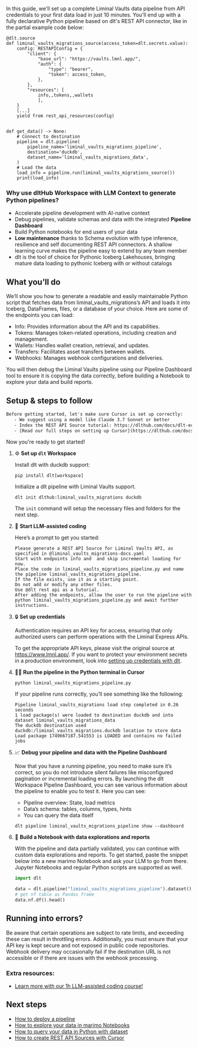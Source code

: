 In this guide, we'll set up a complete Liminal Vaults data pipeline from API credentials to your first data load in just 10 minutes. You'll end up with a fully declarative Python pipeline based on dlt's REST API connector, like in the partial example code below:

```python-outcome
@dlt.source
def liminal_vaults_migrations_source(access_token=dlt.secrets.value):
    config: RESTAPIConfig = {
        "client": {
            "base_url": "https://vaults.lmnl.app/",
            "auth": {
                "type": "bearer",
                "token": access_token,
            },
        },
        "resources": [
            info,,tokens,,wallets
            ],
    }
    [...]
    yield from rest_api_resources(config)


def get_data() -> None:
    # Connect to destination
    pipeline = dlt.pipeline(
        pipeline_name='liminal_vaults_migrations_pipeline',
        destination='duckdb',
        dataset_name='liminal_vaults_migrations_data', 
    )
    # Load the data
    load_info = pipeline.run(liminal_vaults_migrations_source())
    print(load_info) 
```

### Why use dltHub Workspace with LLM Context to generate Python pipelines?

- Accelerate pipeline development with AI-native context
- Debug pipelines, validate schemas and data with the integrated **Pipeline Dashboard**
- Build Python notebooks for end users of your data
- **Low maintenance** thanks to Schema evolution with type inference, resilience and self documenting REST API connectors. A shallow learning curve makes the pipeline easy to extend by any team member
- dlt is the tool of choice for Pythonic Iceberg Lakehouses, bringing mature data loading to pythonic Iceberg with or without catalogs

## What you’ll do

We’ll show you how to generate a readable and easily maintainable Python script that fetches data from liminal_vaults_migrations’s API and loads it into Iceberg, DataFrames, files, or a database of your choice. Here are some of the endpoints you can load:

- Info: Provides information about the API and its capabilities.
- Tokens: Manages token-related operations, including creation and management.
- Wallets: Handles wallet creation, retrieval, and updates.
- Transfers: Facilitates asset transfers between wallets.
- Webhooks: Manages webhook configurations and deliveries.

You will then debug the Liminal Vaults pipeline using our Pipeline Dashboard tool to ensure it is copying the data correctly, before building a Notebook to explore your data and build reports.

## Setup & steps to follow

```default
Before getting started, let's make sure Cursor is set up correctly:
   - We suggest using a model like Claude 3.7 Sonnet or better
   - Index the REST API Source tutorial: https://dlthub.com/docs/dlt-ecosystem/verified-sources/rest_api/ and add it to context as **@dlt rest api**
   - [Read our full steps on setting up Cursor](https://dlthub.com/docs/dlt-ecosystem/llm-tooling/cursor-restapi#23-configuring-cursor-with-documentation)
```

Now you're ready to get started!

1. ⚙️ **Set up `dlt` Workspace**
    
    Install dlt with duckdb support:
    ```shell
    pip install dlt[workspace]
    ```

    Initialize a dlt pipeline with Liminal Vaults support.
    ```shell
    dlt init dlthub:liminal_vaults_migrations duckdb
    ```

    The `init` command will setup the necessary files and folders for the next step.
    
2. 🤠 **Start LLM-assisted coding**
    
    Here’s a prompt to get you started:
    
    ```prompt
    Please generate a REST API Source for Liminal Vaults API, as specified in @liminal_vaults_migrations-docs.yaml 
    Start with endpoints info and  and skip incremental loading for now. 
    Place the code in liminal_vaults_migrations_pipeline.py and name the pipeline liminal_vaults_migrations_pipeline. 
    If the file exists, use it as a starting point. 
    Do not add or modify any other files. 
    Use @dlt rest api as a tutorial. 
    After adding the endpoints, allow the user to run the pipeline with python liminal_vaults_migrations_pipeline.py and await further instructions.
    ```

    
3. 🔒 **Set up credentials** 
    
    Authentication requires an API key for access, ensuring that only authorized users can perform operations with the Liminal Express APIs.
    
    To get the appropriate API keys, please visit the original source at https://www.lmnl.app/.
    If you want to protect your environment secrets in a production environment, look into [setting up credentials with dlt](https://dlthub.com/docs/walkthroughs/add_credentials).
    
4. 🏃‍♀️ **Run the pipeline in the Python terminal in Cursor**
    
    ```shell
    python liminal_vaults_migrations_pipeline.py
    ```
    
    If your pipeline runs correctly, you’ll see something like the following:
    
    ```shell
    Pipeline liminal_vaults_migrations load step completed in 0.26 seconds
    1 load package(s) were loaded to destination duckdb and into dataset liminal_vaults_migrations_data
    The duckdb destination used duckdb:/liminal_vaults_migrations.duckdb location to store data
    Load package 1749667187.541553 is LOADED and contains no failed jobs
    ```
    
5. 📈 **Debug your pipeline and data with the Pipeline Dashboard**

    Now that you have a running pipeline, you need to make sure it’s correct, so you do not introduce silent failures like misconfigured pagination or incremental loading errors. By launching the dlt Workspace Pipeline Dashboard, you can see various information about the pipeline to enable you to test it. Here you can see:
    - Pipeline overview: State, load metrics
    - Data’s schema: tables, columns, types, hints
    - You can query the data itself
    
    ```shell
    dlt pipeline liminal_vaults_migrations_pipeline show --dashboard
    ```
    
6. 🐍 **Build a Notebook with data explorations and reports**

    With the pipeline and data partially validated, you can continue with custom data explorations and reports. To get started, paste the snippet below into a new marimo Notebook and ask your LLM to go from there. Jupyter Notebooks and regular Python scripts are supported as well.

    
    ```python
    import dlt

   data = dlt.pipeline("liminal_vaults_migrations_pipeline").dataset()
   # get nf table as Pandas frame
   data.nf.df().head()
    ```

## Running into errors?

Be aware that certain operations are subject to rate limits, and exceeding these can result in throttling errors. Additionally, you must ensure that your API key is kept secure and not exposed in public code repositories. Webhook delivery may occasionally fail if the destination URL is not accessible or if there are issues with the webhook processing.

### Extra resources:

- [Learn more with our 1h LLM-assisted coding course!](https://www.youtube.com/watch?v=GGid70rnJuM)

## Next steps

- [How to deploy a pipeline](https://dlthub.com/docs/walkthroughs/deploy-a-pipeline)
- [How to explore your data in marimo Notebooks](https://dlthub.com/docs/general-usage/dataset-access/marimo)
- [How to query your data in Python with dataset](https://dlthub.com/docs/general-usage/dataset-access/dataset)
- [How to create REST API Sources with Cursor](https://dlthub.com/docs/dlt-ecosystem/llm-tooling/cursor-restapi)
